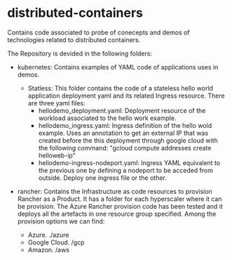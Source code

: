 # distributed-containers
Contains code associated to probe of conecepts and demos of technologies related to distributed containers. 

The Repository is devided in the following folders:

- kubernetes:
  Contains examples of YAML code of applications uses in demos.

  - Statless:
     This folder contains the code of a stateless hello world application deployment yaml and its related Ingress resource. 
     There are three yaml files:
     - hellodemo_deployment.yaml: Deployment resource of the workload associated to the hello work example.
     - hellodemo_ingress.yaml: Ingress definition of the hello wold example. Uses an annotation to get an external IP that was created before the 
                               this deployment through google cloud with the following command: "gcloud compute addresses create helloweb-ip"
     - hellodemo-ingress-nodeport.yaml: Ingress YAML equivalent to the previous one by defining a nodeport to be acceded from outside.
                                        Deploy one ingress file or the other.  

- rancher:
  Contains the Infrastructure as code resources to provision Rancher as a Product.  It has a folder for each hyperscaler where it can be provision.
  The Azure Rancher provision code has been tested and it deploys all the artefacts in one resource group specified. Among the provision options
  we can find:
  - Azure. ./azure
  - Google Cloud. /gcp
  - Amazon. /aws
  